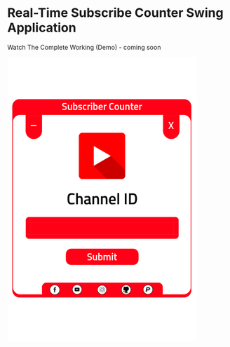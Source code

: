 # Real-Time Subscribe Counter Swing Application

Watch The Complete Working (Demo) - coming soon

![](https://github.com/mayurkadampro/Real-Time-Subscribe-Counter-GUI/blob/master/src/Images/Subscriber%20Count%20(1).png)


